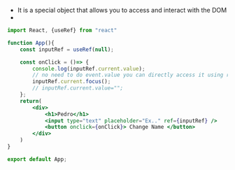 - It is a special object that allows you to access and interact with the DOM
- 
```jsx
import React, {useRef} from "react"

function App(){
	const inputRef = useRef(null);

	const onClick = ()=> {
		console.log(inputRef.current.value); 
		// no need to do event.value you can directly access it using ref
		inputRef.current.focus();
		// inputRef.current.value="";
	};
	return(
		<div>
			<h1>Pedro</h1>
			<input type="text" placeholder="Ex.." ref={inputRef} />
			<button onclick={onClick}> Change Name </button>
		</div>
	)
} 

export default App;
```
